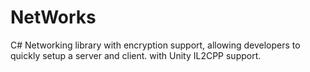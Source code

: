 # NetWorks
C# Networking library with encryption support, allowing developers to quickly setup a server and client. with Unity IL2CPP support.
